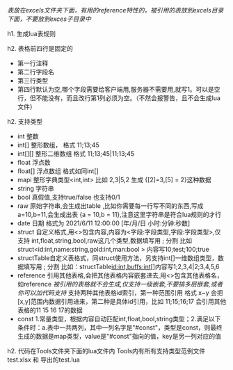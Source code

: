 
*表放在excels文件夹下面，有用的reference特性的，被引用的表放到excels目录下面，不要放到exces子目录中*


h1. 生成lua表规则

h2. 表格前四行是固定的

* 第一行注释
* 第二行字段名
* 第三行类型
* 第四行默认为空,哪个字段需要给客户端用,服务器不需要用,就写1。可以是空行，但不能没有，而且改行第1列必须为空。（不然会报警告，且不会生成lua文件）


h2. 支持类型

* int    整数
* int[] 整形数组， 格式 11;13;45
* int[][] 整形二维数组  格式 11;13;45|11;13;45
* float   浮点数
* float[] 浮点数组 格式如同int[]
* mapi   整形字典类型<int,int> 比如 2,3|5,2 生成 {[2]=3,[5] = 2}这种数据
* string 字符串
* bool 真假值,支持true/false 也支持0/1
* raw 原始字符串,会生成出table ,比如你需要每一行写不同的东西,写成 a=10,b=11,会生成出表 {a = 10,b = 11},注意这里字符串是符合lua规则的才行
* date 日期  格式为 2021/6/11 12:00:00  [年/月/日 小时:分钟:秒数]
* struct 自定义格式,用<>包含内容,内容为<字段:字段类型,字段:字段类型>,仅支持 int,float,string,bool,raw这几个类型,数据填写用 ; 分割 比如struct<id:int,name:string,gold:int,man:bool >
内容写10;test;100;true
* structTable自定义表格式，同struct使用方法，另支持int[]一维数组类型，数据填写用 ; 分割 比如：structTable<id:int,buffs:int[]>内容写1;2,3,4|2;3,4,5,6 
* reference 引用其他表格,会把其他表格内容嵌套进去,用<>包含其他表格名，如reference<skillLevel> *被引用的表格就不会生成,仅支持一级嵌套,不要搞多层嵌套,或者你可以加代码支持*  支持两种其他表格id索引，第一种范围引用 格式 x~y  会把[x,y]范围内数据引用进来，第二种是具体id引用，比如 11;15;16;17 会引用其他表格的11 15 16 17的数据
* const 1.常量类型，根据内容自动匹配int,float,bool,string类型；2.满足以下条件时：a.表中一共两列，其中一列名字是"#const"，类型是const，则最终生成的数据是map类型，value是"#const"指向的值，key是另一列对应的值

h2. 代码在Tools文件夹下面的lua文件内
Tools内有所有支持类型范例文件 test.xlsx 和 导出的test.lua